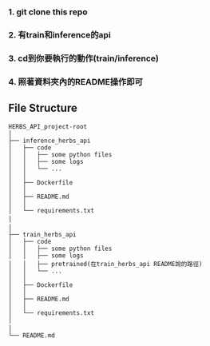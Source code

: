 ### 1. git clone this repo
### 2. 有train和inference的api
### 3. cd到你要執行的動作(train/inference)
### 4. 照著資料夾內的README操作即可

## File Structure
    HERBS_API_project-root   
    │  
    ├── inference_herbs_api  
    │   ├── code  
    │   │   ├── some python files  
    │   │   ├── some logs  
    │   │   └── ...  
    │   │  
    │   ├── Dockerfile  
    │   │  
    │   ├── README.md  
    │   │  
    │   └── requirements.txt  
    │　　
    │　　
    ├── train_herbs_api  
    │   ├── code  
    │   │   ├── some python files  
    │   │   ├── some logs  
    │   │   ├── pretrained(在train_herbs_api README說的路徑)  
    │   │   └── ...  
    │   │  
    │   ├── Dockerfile  
    │   │  
    │   ├── README.md  
    │   │  
    │   └── requirements.txt  
    │ 
    │　　 
    └── README.md  
